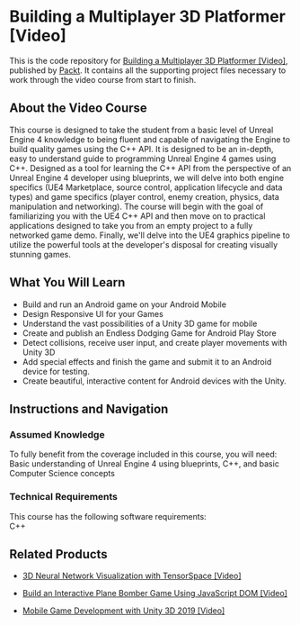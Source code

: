 # Building a Multiplayer 3D Platformer [Video]
This is the code repository for [Building a Multiplayer 3D Platformer [Video]](https://www.packtpub.com/application-development/building-multiplayer-3d-platformer?utm_source=github&utm_medium=repository&utm_campaign=9781787121621), published by [Packt](https://www.packtpub.com/?utm_source=github). It contains all the supporting project files necessary to work through the video course from start to finish.
## About the Video Course
This course is designed to take the student from a basic level of Unreal Engine 4 knowledge to being fluent and capable of navigating the Engine to build quality games using the C++ API. It is designed to be an in-depth, easy to understand guide to programming Unreal Engine 4 games using C++. Designed as a tool for learning the C++ API from the perspective of an Unreal Engine 4 developer using blueprints, we will delve into both engine specifics (UE4 Marketplace, source control, application lifecycle and data types) and game specifics (player control, enemy creation, physics, data manipulation and networking). The course will begin with the goal of familiarizing you with the UE4 C++ API and then move on to practical applications designed to take you from an empty project to a fully networked game demo. Finally, we'll delve into the UE4 graphics pipeline to utilize the powerful tools at the developer's disposal for creating visually stunning games.

<H2>What You Will Learn</H2>
<DIV class=book-info-will-learn-text>
<UL>
<LI>Build and run an Android game on your Android Mobile 
<LI>Design Responsive UI for your Games 
<LI>Understand the vast possibilities of a Unity 3D game for mobile 
<LI>Create and publish an Endless Dodging Game for Android Play Store 
<LI>Detect collisions, receive user input, and create player movements with Unity 3D 
<LI>Add special effects and finish the game and submit it to an Android device for testing. 
<LI>Create beautiful, interactive content for Android devices with the Unity. </LI></UL></DIV>

## Instructions and Navigation
### Assumed Knowledge
To fully benefit from the coverage included in this course, you will need:<br/>
Basic understanding of Unreal Engine 4 using blueprints, C++, and basic Computer Science concepts
### Technical Requirements
This course has the following software requirements:<br/>
C++

## Related Products
* [3D Neural Network Visualization with TensorSpace [Video]](https://www.packtpub.com/application-development/3d-neural-network-visualization-tensorspace-video?utm_source=github&utm_medium=repository&utm_campaign=9781838642105)

* [Build an Interactive Plane Bomber Game Using JavaScript DOM [Video]](https://www.packtpub.com/application-development/build-interactive-plane-bomber-game-using-javascript-dom-video?utm_source=github&utm_medium=repository&utm_campaign=9781838821883)

* [Mobile Game Development with Unity 3D 2019 [Video]](https://www.packtpub.com/game-development/mobile-game-development-unity-3d-2019-video?utm_source=github&utm_medium=repository&utm_campaign=9781838559939)

